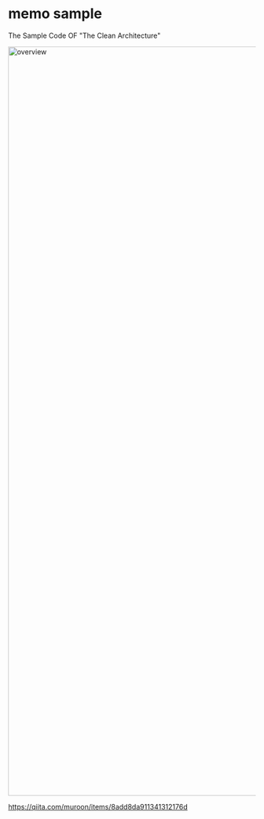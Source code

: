 # memo sample

The Sample Code OF "The Clean Architecture"

<img width="1522" alt="overview" src="https://user-images.githubusercontent.com/301822/50479141-6d414e00-0a18-11e9-8b3f-19b6ec3541f9.png">

https://qiita.com/muroon/items/8add8da911341312176d
